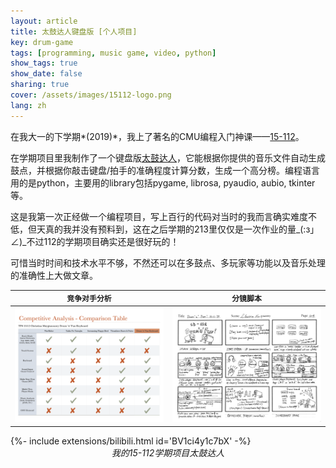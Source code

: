 ```yaml
---
layout: article
title: 太鼓达人键盘版 [个人项目]
key: drum-game
tags: [programming, music game, video, python]
show_tags: true
show_date: false
sharing: true
cover: /assets/images/15112-logo.png
lang: zh
---
```


在我大一的下学期*(2019)*，我上了著名的CMU编程入门神课——[15-112]。

在学期项目里我制作了一个键盘版[太鼓达人][game]，它能根据你提供的音乐文件自动生成鼓点，并根据你敲击键盘/拍手的准确程度计算分数，生成一个高分榜。编程语言用的是python，主要用的library包括pygame, librosa, pyaudio, aubio, tkinter等。

<!--more-->

这是我第一次正经做一个编程项目，写上百行的代码对当时的我而言确实难度不低，但天真的我并没有预料到，这在之后学期的213里仅仅是一次作业的量_(:з」∠)_不过112的学期项目确实还是很好玩的！

可惜当时时间和技术水平不够，不然还可以在多鼓点、多玩家等功能以及音乐处理的准确性上大做文章。

| `竞争对手分析` | `分镜脚本` |
| -- | -- | 
|![](/assets/images/15112-comparative-analysis.png)|![](/assets/images/15112-storyboard.png)|

<div>{%- include extensions/bilibili.html id='BV1ci4y1c7bX' -%}</div>
<center><i>我的15-112学期项目太鼓达人</i></center>


[15-112]: http://www.krivers.net/15112-s19/index.html
[game]: https://en.wikipedia.org/wiki/Taiko_no_Tatsujin:_Drum_%27n%27_Fun!